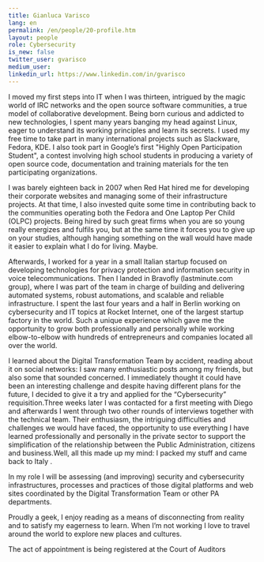 ```yaml
---
title: Gianluca Varisco
lang: en
permalink: /en/people/20-profile.htm
layout: people
role: Cybersecurity
is_new: false
twitter_user: gvarisco
medium_user:
linkedin_url: https://www.linkedin.com/in/gvarisco
---
```

I moved my first steps into IT when I was thirteen, intrigued by the magic world of IRC networks and the open source software communities, a true model of collaborative development. Being born curious and  addicted to new technologies, I spent many years  banging my head against Linux, eager to understand its working principles and learn its secrets. I used my free time to take part in many international projects such as Slackware, Fedora, KDE. I also took part in Google’s first "Highly Open Participation Student", a contest involving high school students in producing a variety of  open source code, documentation and training materials for the ten participating organizations.

I was barely eighteen back in 2007 when Red Hat hired me for developing their corporate websites and managing some of their infrastructure projects. At that time, I also invested quite some time in contributing back to the communities operating both the Fedora and One Laptop Per Child (OLPC) projects. Being hired by such great firms when you are so young really energizes and fulfils you, but at the same time it forces you to give up on your studies, although hanging something on the wall would have made it easier to explain what I do for living. Maybe.

Afterwards, I worked for a year in a small Italian startup focused on developing technologies for privacy protection and information security in voice telecommunications. Then I landed in Bravofly (lastminute.com group), where I was part of the team in charge of building and delivering  automated systems, robust automations, and scalable and reliable infrastructure. I spent the last four years and a half in Berlin working on cybersecurity and IT topics at Rocket Internet, one of the largest startup factory in the world. Such a unique experience which gave me the opportunity to grow both professionally and personally while working elbow-to-elbow with hundreds of entrepreneurs and companies located all over the world.

I learned about the Digital Transformation Team by accident, reading about it on social networks: I saw many enthusiastic posts among my friends, but also some that sounded concerned. I immediately thought it could have been an interesting challenge and despite having different plans for the future, I decided to give it a try and applied for the “Cybersecurity” requisition.Three weeks later I was contacted for a first meeting with Diego and afterwards I went through two other rounds of interviews together with the technical team. Their enthusiasm, the intriguing difficulties and challenges we would have faced, the opportunity to use everything I have learned professionally and personally in the private sector to support the simplification of the relationship between the Public Administration, citizens and business.Well, all this made up my mind: I packed my stuff and came back to Italy .

In my role I will be assessing (and improving) security and cybersecurity infrastructures, processes and practices of those digital platforms and web sites coordinated by the Digital Transformation Team or other PA departments.

Proudly a geek, I enjoy reading as a means of disconnecting from reality and to satisfy my eagerness to learn.  When I’m not working I love to travel around the world to explore new places and cultures.

The act of appointment is being registered at the Court of Auditors
